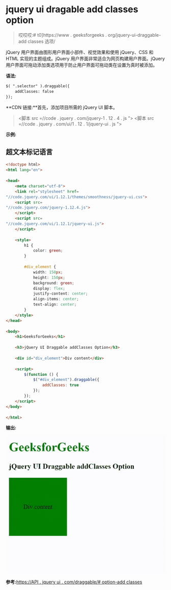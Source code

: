 # jquery ui dragable add classes option

> 哎哎哎:# t0]https://www . geeksforgeeks . org/jquery-ui-draggable-add classes 选项/

jQuery 用户界面由图形用户界面小部件、视觉效果和使用 jQuery、CSS 和 HTML 实现的主题组成。jQuery 用户界面非常适合为网页构建用户界面。jQuery 用户界面可拖动添加类选项用于防止用户界面可拖动类在设置为真时被添加。

**语法:**

```html
$( ".selector" ).draggable({
    addClasses: false
});
```

**CDN 链接:**首先，添加项目所需的 jQuery UI 脚本。

> <link rel="”stylesheet”" href="”//code.jquery.com/ui/1.12.1/themes/smoothness/jquery-ui.css”">
> <脚本 src =//code . jquery . com/jquery-1 . 12 . 4 . js "></脚本>
> <脚本 src =//code . jquery . com/ui/1 . 12 . 1/jquery-ui . js "></脚本>

**示例:**

## 超文本标记语言

```html
<!doctype html>
<html lang="en">

<head>
    <meta charset="utf-8">
    <link rel="stylesheet" href=
"//code.jquery.com/ui/1.12.1/themes/smoothness/jquery-ui.css">
    <script src=
"//code.jquery.com/jquery-1.12.4.js">
    </script>
    <script src=
"//code.jquery.com/ui/1.12.1/jquery-ui.js">
    </script>

    <style>
        h1 {
            color: green;
        }

        #div_element {
            width: 150px;
            height: 150px;
            background: green;
            display: flex;
            justify-content: center;
            align-items: center;
            text-align: center;
        }
    </style>
</head>

<body>
    <h1>GeeksforGeeks</h1>

    <h3>jQuery UI Draggable addClasses Option</h3>

    <div id="div_element">Div content</div>

    <script>
        $(function () {
            $("#div_element").draggable({
                addClasses: true
            });
        });
    </script>
</body>

</html>
```

**输出:**

![](img/e97bb0ea67efcb30dd1459edae66069b.png)

**参考:**[https://API . jquery ui . com/draggable/# option-add classes](https://api.jqueryui.com/draggable/#option-addClasses)
